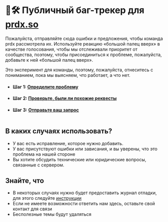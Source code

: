 # 📩🛠️ Публичный баг-трекер для [prdx.so](https://prdx.so) 

Пожалуйста, отправляйте сюда ошибки и предложения, чтобы команда prdx рассмотрела их. 
Используйте реакцию «большой палец вверх» в качестве голосования, чтобы мы отслеживали
приоритет от сообщества, поэтому, чтобы присоединиться к проблеме, пожалуйста, добавьте к ней «большой палец вверх». 

Это эксперимент для команды, поэтому, пожалуйста, отнеситесь с пониманием, пока мы выясняем, что работает, а что нет.
<br>


- #### Шаг 1: [Определите проблему](https://github.com/digitaldrugstech/prdx-bugtracker)
- #### Шаг 2: [Проверьте, были ли похожие реквесты](https://github.com/digitaldrugstech/prdx-bugtracker/issues?q=is%3Aissue+is%3Aopen+)
- #### Шаг 3: [Отправьте ваш запрос](https://github.com/digitaldrugstech/prdx-bugtracker/issues/new/choose)<br><br>

## В каких случаях использовать?

- У вас есть исправление, которое нужно добавить.
- У вас присутствуют ошибки или зависания, и вы уверены, что это проблема на нашей стороне
- Вы хотите обсудить технические или юридические вопросы, связанные с сервером.
  
## Знайте, что

- В некоторых случаях нужно будет предоставить журнал отладки, для этого следуйте [инструкции](https://fabricmc.net/wiki/ru:player:tutorials:logs_ml:windows)
- Если не имеете возможности ответить нам здесь, оставьте свой контакт для связи
- Бесполезные темы будут удаляться
